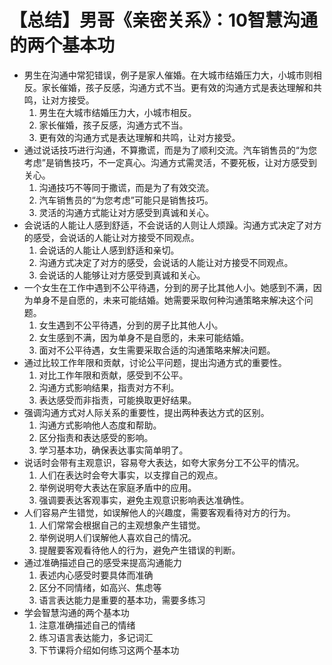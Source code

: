 # 【总结】男哥《亲密关系》：10智慧沟通的两个基本功

-   男生在沟通中常犯错误，例子是家人催婚。在大城市结婚压力大，小城市则相反。家长催婚，孩子反感，沟通方式不当。更有效的沟通方式是表达理解和共鸣，让对方接受。 
    1.  男生在大城市结婚压力大，小城市相反。
    2.  家长催婚，孩子反感，沟通方式不当。
    3.  更有效的沟通方式是表达理解和共鸣，让对方接受。
-   通过说话技巧进行沟通，不算撒谎，而是为了顺利交流。汽车销售员的“为您考虑”是销售技巧，不一定真心。沟通方式需灵活，不要死板，让对方感受到关心。
    1.  沟通技巧不等同于撒谎，而是为了有效交流。
    2.  汽车销售员的“为您考虑”可能只是销售技巧。
    3.  灵活的沟通方式能让对方感受到真诚和关心。
-   会说话的人能让人感到舒适，不会说话的人则让人烦躁。沟通方式决定了对方的感受，会说话的人能让对方接受不同观点。
    1.  会说话的人能让人感到舒适和亲切。
    2.  沟通方式决定了对方的感受，会说话的人能让对方接受不同观点。
    3.  会说话的人能够让对方感受到真诚和关心。
-   一个女生在工作中遇到不公平待遇，分到的房子比其他人小。她感到不满，因为单身不是自愿的，未来可能结婚。她需要采取何种沟通策略来解决这个问题。
    1.  女生遇到不公平待遇，分到的房子比其他人小。
    2.  女生感到不满，因为单身不是自愿的，未来可能结婚。
    3.  面对不公平待遇，女生需要采取合适的沟通策略来解决问题。
-   通过比较工作年限和贡献，讨论公平问题，提出沟通方式的重要性。
    1.  对比工作年限和贡献，感受到不公平。
    2.  沟通方式影响结果，指责对方不利。
    3.  表达感受而非指责，可能换取更好结果。
-   强调沟通方式对人际关系的重要性，提出两种表达方式的区别。
    1.  沟通方式影响他人态度和帮助。
    2.  区分指责和表达感受的影响。
    3.  学习基本功，确保表达事实简单明了。
-   说话时会带有主观意识，容易夸大表达，如夸大家务分工不公平的情况。
    1.  人们在表达时会夸大事实，以支撑自己的观点。
    2.  举例说明夸大表达在家庭矛盾中的应用。
    3.  强调要表达客观事实，避免主观意识影响表达准确性。
-   人们容易产生错觉，如误解他人的兴趣度，需要客观看待对方的行为。
    1.  人们常常会根据自己的主观想象产生错觉。
    2.  举例说明人们误解他人喜欢自己的情况。
    3.  提醒要客观看待他人的行为，避免产生错误的判断。
-   通过准确描述自己的感受来提高沟通能力
    1.  表述内心感受时要具体而准确
    2.  区分不同情绪，如高兴、焦虑等
    3.  语言表达能力是重要的基本功，需要多练习
-   学会智慧沟通的两个基本功
    1.  注意准确描述自己的情绪
    2.  练习语言表达能力，多记词汇
    3.  下节课将介绍如何练习这两个基本功